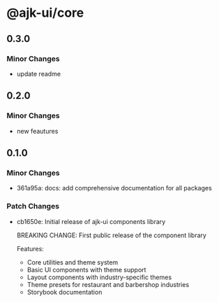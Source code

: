 # @ajk-ui/core

## 0.3.0

### Minor Changes

- update readme

## 0.2.0

### Minor Changes

- new feautures

## 0.1.0

### Minor Changes

- 361a95a: docs: add comprehensive documentation for all packages

### Patch Changes

- cb1650e: Initial release of ajk-ui components library

  BREAKING CHANGE: First public release of the component library

  Features:

  - Core utilities and theme system
  - Basic UI components with theme support
  - Layout components with industry-specific themes
  - Theme presets for restaurant and barbershop industries
  - Storybook documentation
